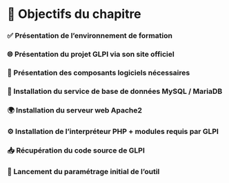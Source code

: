 # **🎯 Objectifs du chapitre**

### ✅ Présentation de l’environnement de formation



### 🌐 Présentation du **projet GLPI** via son site officiel



### 🧱 Présentation des **composants logiciels nécessaires**



### 💾 Installation du service de **base de données MySQL / MariaDB**



### 🌍 Installation du serveur **web Apache2**



### ⚙️ Installation de l’interpréteur **PHP** + **modules requis par GLPI**



### 📥 Récupération du **code source de GLPI**



### 🚀 Lancement du **paramétrage initial** de l’outil

